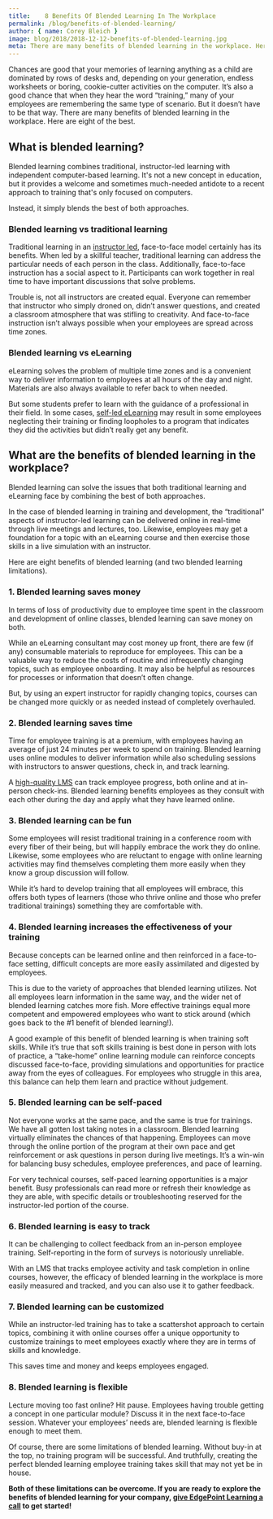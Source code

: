 ```yaml
---
title:    8 Benefits Of Blended Learning In The Workplace
permalink: /blog/benefits-of-blended-learning/
author: { name: Corey Bleich }
image: blog/2018/2018-12-12-benefits-of-blended-learning.jpg
meta: There are many benefits of blended learning in the workplace. Here are eight of the best.
---
```


Chances are good that your memories of learning anything as a child are dominated by rows of desks and, depending on your generation, endless worksheets or boring, cookie-cutter activities on the computer. It’s also a good chance that when they hear the word “training,” many of your employees are remembering the same type of scenario. But it doesn’t have to be that way. There are many benefits of blended learning in the workplace. Here are eight of the best.

## What is blended learning?

Blended learning combines traditional, instructor-led learning with independent computer-based learning. It's not a new concept in education, but it provides a welcome and sometimes much-needed antidote to a recent approach to training that's only focused on computers. 

Instead, it simply blends the best of both approaches.

### Blended learning vs traditional learning

Traditional learning in an [instructor led](/blog/instructor-led-training-vs-elearning/), face-to-face model certainly has its benefits. When led by a skillful teacher, traditional learning can address the particular needs of each person in the class. Additionally, face-to-face instruction has a social aspect to it. Participants can work together in real time to have important discussions that solve problems.

Trouble is, not all instructors are created equal. Everyone can remember that instructor who simply droned on, didn’t answer questions, and created a classroom atmosphere that was stifling to creativity. And face-to-face instruction isn’t always possible when your employees are spread across time zones.

### Blended learning vs eLearning

eLearning solves the problem of multiple time zones and is a convenient way to deliver information to employees at all hours of the day and night. Materials are also always available to refer back to when needed.

But some students prefer to learn with the guidance of a professional in their field. In some cases, [self-led eLearning](/blog/adult-learning-theory/) may result in some employees neglecting their training or finding loopholes to a program that indicates they did the activities but didn’t really get any benefit.

## What are the benefits of blended learning in the workplace?

Blended learning can solve the issues that both traditional learning and eLearning face by combining the best of both approaches.

In the case of blended learning in training and development, the “traditional” aspects of instructor-led learning can be delivered online in real-time through live meetings and lectures, too. Likewise, employees may get a foundation for a topic with an eLearning course and then exercise those skills in a live simulation with an instructor.

Here are eight benefits of blended learning (and two blended learning limitations).

### 1. Blended learning saves money

In terms of loss of productivity due to employee time spent in the classroom and development of online classes, blended learning can save money on both.

While an eLearning consultant may cost money up front, there are few (if any) consumable materials to reproduce for employees. This can be a valuable way to reduce the costs of routine and infrequently changing topics, such as employee onboarding. It may also be helpful as resources for processes or information that doesn’t often change.

But, by using an expert instructor for rapidly changing topics, courses can be changed more quickly or as needed instead of completely overhauled.

### 2. Blended learning saves time

Time for employee training is at a premium, with employees having an average of just 24 minutes per week to spend on training. Blended learning uses online modules to deliver information while also scheduling sessions with instructors to answer questions, check in, and track learning.

A [high-quality LMS](/blog/best-lms-for-small-business/) can track employee progress, both online and at in-person check-ins. Blended learning benefits employees as they consult with each other during the day and apply what they have learned online.

### 3. Blended learning can be fun

Some employees will resist traditional training in a conference room with every fiber of their being, but will happily embrace the work they do online. Likewise, some employees who are reluctant to engage with online learning activities may find themselves completing them more easily when they know a group discussion will follow.

While it’s hard to develop training that all employees will embrace, this offers both types of learners (those who thrive online and those who prefer traditional trainings) something they are comfortable with.

### 4. Blended learning increases the effectiveness of your training

Because concepts can be learned online and then reinforced in a face-to-face setting, difficult concepts are more easily assimilated and digested by employees.

This is due to the variety of approaches that blended learning utilizes. Not all employees learn information in the same way, and the wider net of blended learning catches more fish. More effective trainings equal more competent and empowered employees who want to stick around (which goes back to the #1 benefit of blended learning!).

A good example of this benefit of blended learning is when training soft skills. While it’s true that soft skills training is best done in person with lots of practice, a “take-home” online learning module can reinforce concepts discussed face-to-face, providing simulations and opportunities for practice away from the eyes of colleagues. For employees who struggle in this area, this balance can help them learn and practice without judgement.

### 5. Blended learning can be self-paced

Not everyone works at the same pace, and the same is true for trainings. We have all gotten lost taking notes in a classroom. Blended learning virtually eliminates the chances of that happening. Employees can move through the online portion of the program at their own pace and get reinforcement or ask questions in person during live meetings. It’s a win-win for balancing busy schedules, employee preferences, and pace of learning.

For very technical courses, self-paced learning opportunities is a major benefit. Busy professionals can read more or refresh their knowledge as they are able, with specific details or troubleshooting reserved for the instructor-led portion of the course.

### 6. Blended learning is easy to track

It can be challenging to collect feedback from an in-person employee training. Self-reporting in the form of surveys is notoriously unreliable.

With an LMS that tracks employee activity and task completion in online courses, however, the efficacy of blended learning in the workplace is more easily measured and tracked, and you can also use it to gather feedback. 

### 7. Blended learning can be customized

While an instructor-led training has to take a scattershot approach to certain topics, combining it with online courses offer a unique opportunity to customize trainings to meet employees exactly where they are in terms of skills and knowledge.

This saves time and money and keeps employees engaged.

### 8. Blended learning is flexible

Lecture moving too fast online? Hit pause. Employees having trouble getting a concept in one particular module? Discuss it in the next face-to-face session. Whatever your employees’ needs are, blended learning is flexible enough to meet them.

Of course, there are some limitations of blended learning. Without buy-in at the top, no training program will be successful. And truthfully, creating the perfect blended learning employee training takes skill that may not yet be in house.

<strong>Both of these limitations can be overcome. If you are ready to explore the benefits of blended learning for your company, [give EdgePoint Learning a call](https://www.edgepointlearning.com/contact/) to get started!</strong>

